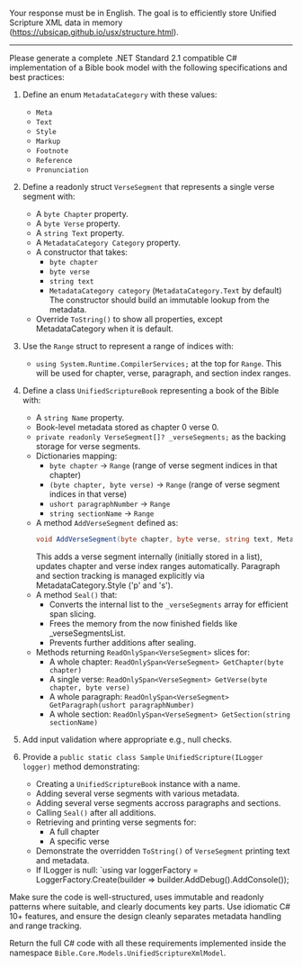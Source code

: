 Your response must be in English. The goal is to efficiently store Unified Scripture XML data in memory (https://ubsicap.github.io/usx/structure.html).

---

Please generate a complete .NET Standard 2.1 compatible C# implementation of a Bible book model with the following specifications and best practices:

1. Define an enum `MetadataCategory` with these values:
   - `Meta`
   - `Text`
   - `Style`
   - `Markup`
   - `Footnote`
   - `Reference`
   - `Pronunciation`

2. Define a readonly struct `VerseSegment` that represents a single verse segment with:
   - A `byte Chapter` property.
   - A `byte Verse` property.
   - A `string Text` property.
   - A `MetadataCategory Category` property.
   - A constructor that takes:
     - `byte chapter`
     - `byte verse`
     - `string text`
     - `MetadataCategory category` (`MetadataCategory.Text` by default)
     The constructor should build an immutable lookup from the metadata.
   - Override `ToString()` to show all properties, except MetadataCategory when it is default.

3. Use the `Range` struct to represent a range of indices with:
   - `using System.Runtime.CompilerServices;` at the top for `Range`.
   This will be used for chapter, verse, paragraph, and section index ranges.

4. Define a class `UnifiedScriptureBook` representing a book of the Bible with:
   - A `string Name` property.
   - Book-level metadata stored as chapter 0 verse 0.
   - `private readonly VerseSegment[]? _verseSegments;` as the backing storage for verse segments.
   - Dictionaries mapping:
     - `byte chapter` → `Range` (range of verse segment indices in that chapter)
     - `(byte chapter, byte verse)` → `Range` (range of verse segment indices in that verse)
     - `ushort paragraphNumber` → `Range`
     - `string sectionName` → `Range`
   - A method `AddVerseSegment` defined as:
     ```csharp
     void AddVerseSegment(byte chapter, byte verse, string text, MetadataCategory category = MetadataCategory.Text)
     ```
     This adds a verse segment internally (initially stored in a list), updates chapter and verse index ranges automatically.
     Paragraph and section tracking is managed explicitly via MetadataCategory.Style ('p' and 's').
   - A method `Seal()` that:
     - Converts the internal list to the `_verseSegments` array for efficient span slicing.
     - Frees the memory from the now finished fields like _verseSegmentsList.
     - Prevents further additions after sealing.
   - Methods returning `ReadOnlySpan<VerseSegment>` slices for:
     - A whole chapter: `ReadOnlySpan<VerseSegment> GetChapter(byte chapter)`
     - A single verse: `ReadOnlySpan<VerseSegment> GetVerse(byte chapter, byte verse)`
     - A whole paragraph: `ReadOnlySpan<VerseSegment> GetParagraph(ushort paragraphNumber)`
     - A whole section: `ReadOnlySpan<VerseSegment> GetSection(string sectionName)`

5. Add input validation where appropriate e.g., null checks.

6. Provide a `public static class Sample` `UnifiedScripture(ILogger logger)` method demonstrating:
   - Creating a `UnifiedScriptureBook` instance with a name.
   - Adding several verse segments with various metadata.
   - Adding several verse segments accross paragraphs and sections.
   - Calling `Seal()` after all additions.
   - Retrieving and printing verse segments for:
     - A full chapter
     - A specific verse
   - Demonstrate the overridden `ToString()` of `VerseSegment` printing text and metadata.
   - If ILogger is null: `using var loggerFactory = LoggerFactory.Create(builder => builder.AddDebug().AddConsole());

Make sure the code is well-structured, uses immutable and readonly patterns where suitable, and clearly documents key parts. Use idiomatic C# 10+ features, and ensure the design cleanly separates metadata handling and range tracking.

Return the full C# code with all these requirements implemented inside the namespace `Bible.Core.Models.UnifiedScriptureXmlModel`.